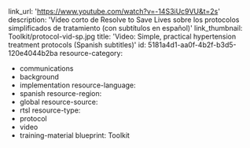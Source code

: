 link_url: 'https://www.youtube.com/watch?v=-14S3iUc9VU&t=2s'
description: 'Video corto de Resolve to Save Lives sobre los protocolos simplificados de tratamiento (con subtítulos en español)'
link_thumbnail: Toolkit/protocol-vid-sp.jpg
title: 'Video: Simple, practical hypertension treatment protocols (Spanish subtitles)'
id: 5181a4d1-aa0f-4b2f-b3d5-120e4044b2ba
resource-category:
  - communications
  - background
  - implementation
resource-language:
  - spanish
resource-region:
  - global
resource-source:
  - rtsl
resource-type:
  - protocol
  - video
  - training-material
blueprint: Toolkit
